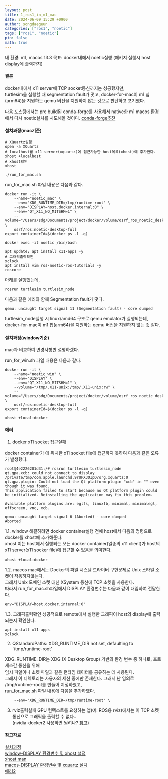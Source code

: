 ```yaml
---
layout: post
title: 1_ros1_in_m1_mac
date: 2024-06-09 15:29 +0900
author: songdaegeun
categories: ["ros1", "noetic"]
tags: ["ros1", "noetic"]
pin: false
math: true
---
```


내 환경: m1, macos 13.3
목표: docker내에서 noetic실행 (패키지 실행시 host display에 출력까지)

#### 결론 

docker내에서 x11 server에 TCP socket통신까지는 성공했지만,  
turtlesim을 실행할 때 segmentation fault가 떳고, docker-for-mac이 m1 칩(arm64)을 지원하는 qemu 버전을 지원하지 않는 것으로 판단하고 포기했다.  

다음 포스팅에서는 pre build된 conda-forge를 사용해서 native한 m1 macos 환경에서 다시 noetic설치를 시도해볼 것이다.
[conda-forge추천](https://discourse.ros.org/t/ros-gui-on-macbook-air-m1-chip/27205/6)

#### 설치과정(mac기준)

```	
# XQuartz실행
open -a XQuartz
# localhost를 x11 server(xquartz)에 접근가능한 host목록(xhost)에 추가한다.
xhost +localhost
# xhost확인 
xhost
```

```
./run_for_mac.sh
```
run_for_mac.sh 파일 내용은 다음과 같다.  

```
docker run -it \
    --name="noetic_mac" \
	--env="XDG_RUNTIME_DIR=/tmp/runtime-root" \
    --env="DISPLAY=host.docker.internal:0" \
    --env="QT_X11_NO_MITSHM=1" \
    --volume="/Users/sdg/Documents/project/docker/volume/osrf_ros_noetic_desktop_full:/mnt:rw" \
    osrf/ros:noetic-desktop-full
export containerId=$(docker ps -l -q)
```

```
docker exec -it noetic /bin/bash
```

```
apt update; apt install x11-apps -y
# 그래픽출력확인
xclock
apt install vim ros-noetic-ros-tutorials -y
roscore
```
아래를 실행했는데,
```
rosrun turtlesim turtlesim_node
```
다음과 같은 에러와 함께 Segmentation fault가 떳다.  
```
qemu: uncaught target signal 11 (Segmentation fault) - core dumped
```
turtlesim_node실행 시 linux/amd64 구조로 qemu emulator가 실행되는데, 
docker-for-mac이 m1 칩(arm64)을 지원하는 qemu 버전을 지원하지 않는 것 같다. 

#### 설치과정(window기준)

mac과 비교하여 변경사항만 설명하겠다.  

run_for_win.sh 파일 내용은 다음과 같다.  

```
docker run -it \
    --name="noetic_win" \
    --env="DISPLAY" \
    --env="QT_X11_NO_MITSHM=1" \
    --volume="/tmp/.X11-unix:/tmp/.X11-unix:rw" \
    --volume="/Users/sdg/Documents/project/docker/volume/osrf_ros_noetic_desktop_full:/mnt:rw" \
    osrf/ros:noetic-desktop-full
export containerId=$(docker ps -l -q)
```
```
xhost +local:docker
```

#### 에러

1. docker x11 socket 접근실패

docker container가 에 위치한 x11 socket file에 접근하지 못하여 다음과 같은 오류가 발생했다.
```
root@4e2226201d31:/# rosrun turtlesim turtlesim_node
qt.qpa.xcb: could not connect to display /private/tmp/com.apple.launchd.9rUPX3OIpD/org.xquartz:0
qt.qpa.plugin: Could not load the Qt platform plugin "xcb" in "" even though it was found.
This application failed to start because no Qt platform plugin could be initialized. Reinstalling the application may fix this problem.

Available platform plugins are: eglfs, linuxfb, minimal, minimalegl, offscreen, vnc, xcb.

qemu: uncaught target signal 6 (Aborted) - core dumped
Aborted
```

1.1. window
해결하려면 docker container실행 전에 host에서 다음의 명령으로 docker를 xhost에 추가해준다.  
xhost
이는 host에서 실행되는 모든 docker container(일종의 x11 client)가 host의 x11 server(x11 socker file)에 접근할 수 있음을 의미한다.  
```
xhost +local:docker
```

1.2. macos
mac에서는 Docker의 파일 시스템 드라이버 구현문제로 Unix 스타일 소켓이 작동하지않는다.  
그래서 Unix 도메인 소켓 대신 XSystem 통신에 TCP 소켓을 사용한다.  
따라서 run_for_mac.sh파일에서 DISPLAY 환경변수는 다음과 같이 대입하여 전달한다.  
```
env="DISPLAY=host.docker.internal:0"
```

1.3. 그래픽출력확인
성공적으로 remote에서 실행한 그래픽이 host의 display에 출력되는지 확인한다.  
```
apt install x11-apps
xclock
```
2. QStandardPaths: XDG_RUNTIME_DIR not set, defaulting to '/tmp/runtime-root'

XDG_RUNTIME_DIR는 XDG (X Desktop Group) 기반의 환경 변수 중 하나로, 프로세스간 통신을 위해  
임시 파일이나 소켓 파일과 같은 런타임 데이터를 공유하는 데 사용된다.  
그래서 이 디렉토리는 사용자의 세션 중에만 존재한다. 그래서 난 임의로 /tmp/runtime-root를 만들어 지정하였고,  
run_for_mac.sh 파일 내용에 다음을 추가하였다.

```
	--env="XDG_RUNTIME_DIR=/tmp/runtime-root" \
```

3. rviz출력실패
GPU 컨텍스트를 요청하는 앱(예: ROS용 rviz)에서는 이 TCP 소켓통신으로 그래픽을 출력할 수 없다..  
(nvidia-docker2 사용하면 될려나? [참고](https://d-ontory.tistory.com/8))


#### 참고자료
[설치과정](https://www.cv-learn.com/20210912-ros-tutorials-1/)  
[window-DISPLAY 환경변수 및 xhost 설정](https://blog.naver.com/occidere/221133121595)  
[xhost man](https://linux.die.net/man/1/xhost)  
[macos-DISPLAY 환경변수 및 xquartz 설치](http://mamykin.com/posts/running-x-apps-on-mac-with-docker/)  
[에러2](https://stackoverflow.com/questions/59790350/qstandardpaths-xdg-runtime-dir-not-set-defaulting-to-tmp-runtime-aadithyasb)
